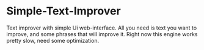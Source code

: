 # Simple-Text-Improver
Text improver with simple Ui web-interface.
All you need is text you want to improve, and some phrases that will improve it.
Right now this engine works pretty slow, need some optimization.
